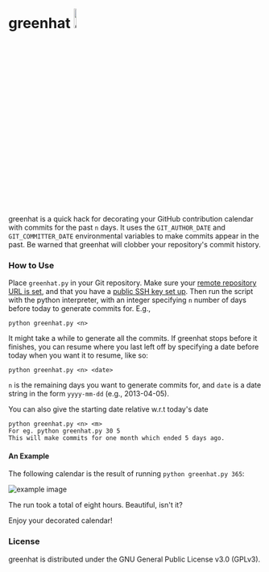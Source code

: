 # greenhat <img src="https://github.com/4148/greenhat/blob/master/greenhat.png" alt="greenhat image" width="10%" height="10%"/>
greenhat is a quick hack for decorating your GitHub contribution calendar with commits for the past `n` days. It uses the `GIT_AUTHOR_DATE` and `GIT_COMMITTER_DATE` environmental variables to make commits appear in the past. Be warned that greenhat will clobber your repository's commit history.

### How to Use
Place `greenhat.py` in your Git repository. Make sure your [remote repository URL is set](https://help.github.com/articles/adding-a-remote/), and that you have a [public SSH key set up](https://help.github.com/articles/generating-ssh-keys/). Then run the script with the python interpreter, with an integer specifying `n` number of days before today to generate commits for. E.g.,

	python greenhat.py <n>

It might take a while to generate all the commits. If greenhat stops before it finishes, you can resume where you last left off by specifying a date before today when you want it to resume, like so:
	
	python greenhat.py <n> <date>

`n` is the remaining days you want to generate commits for, and `date` is a date string in the form `yyyy-mm-dd`  (e.g., 2013-04-05).


You can also give the starting date relative w.r.t today's date 

	python greenhat.py <n> <m>
	For eg. python greenhat.py 30 5	
	This will make commits for one month which ended 5 days ago. 
#### An Example

The following calendar is the result of running `python greenhat.py 365`:

<img src="https://github.com/4148/greenhat/blob/master/example.png" alt="example image"/>

The run took a total of eight hours. Beautiful, isn't it?

Enjoy your decorated calendar!

### License
greenhat is distributed under the GNU General Public License v3.0 (GPLv3).
